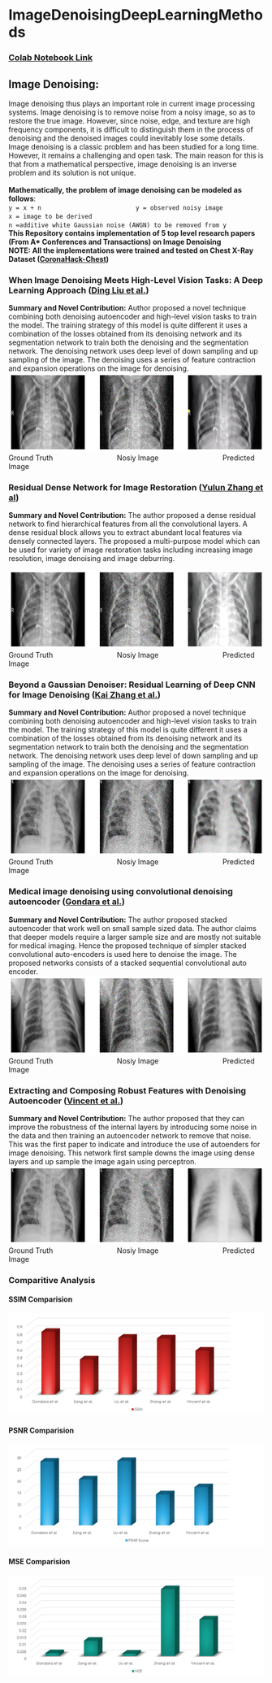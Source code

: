 # ImageDenoisingDeepLearningMethods
### [Colab Notebook Link](https://colab.research.google.com/drive/1IEtq8ScXvYR79R1guzt-dJ3hdTD4fIhP?usp=sharing)

## Image Denoising:
Image denoising thus plays an important role in current image processing systems. Image denoising is to remove noise from a noisy image, so as to restore the true image. However, since noise, edge, and texture are high frequency components, it is difficult to distinguish them in the process of denoising and the denoised images could inevitably lose some details. Image denoising is a classic problem and has been studied for a long time. However, it remains a challenging and open task. The main reason for this is that from a mathematical perspective, image denoising is an inverse problem and its solution is not unique. <br /><br />
**Mathematically, the problem of image denoising can be modeled as follows**:<br />
`y = x + n                          y = observed noisy image`                                                                           
                                    `x = image to be derived` <br />
                                    `n =additive white Gaussian noise (AWGN) to be removed from y`<br />
**This Repository contains implementation of 5 top level research papers (From A\* Conferences and Transactions) on Image Denoising**<br />
**NOTE: All the implementations were trained and tested on Chest X-Ray Dataset ([CoronaHack-Chest](https://www.kaggle.com/praveengovi/coronahack-chest-xraydataset))** <br/>

### When Image Denoising Meets High-Level Vision Tasks: A Deep Learning Approach ([Ding Liu et al.](https://doi.org/10.24963/ijcai.2018/117))
**Summary and Novel Contribution:**
Author proposed a novel technique combining both denoising autoencoder and high-level vision tasks to train the model. The training strategy of this model is quite different it uses a combination of the losses obtained from its denoising network and its segmentation network to train both the denoising and the segmentation network. The denoising network uses deep level of down sampling and up sampling of the image. The denoising uses a series of feature contraction and expansion operations on the image for denoising. <br />
![image ding liu test](https://github.com/mrFahrenhiet/ImageDenoisingDeepLearningMethods/blob/main/media/dingliu.png) <br />
Ground Truth &nbsp;&nbsp;&nbsp;&nbsp;&nbsp;&nbsp;&nbsp;&nbsp;&nbsp;&nbsp;&nbsp;&nbsp;&nbsp;&nbsp;&nbsp;&nbsp;&nbsp;&nbsp;&nbsp;&nbsp;&nbsp;&nbsp;&nbsp;&nbsp;&nbsp;&nbsp;&nbsp;&nbsp;&nbsp;&nbsp; Nosiy Image &nbsp;&nbsp;&nbsp;&nbsp;&nbsp;&nbsp;&nbsp;&nbsp;&nbsp;&nbsp;&nbsp;&nbsp;&nbsp;&nbsp;&nbsp;&nbsp;&nbsp;&nbsp;&nbsp;&nbsp;&nbsp;&nbsp;&nbsp;&nbsp;&nbsp;&nbsp;&nbsp;&nbsp;&nbsp;&nbsp; Predicted Image

### Residual Dense Network for Image Restoration ([Yulun Zhang et al](https://doi.org/10.1109/TPAMI.2020.2968521))
**Summary and Novel Contribution:**
The author proposed a dense residual network to find hierarchical features from all the convolutional layers. A dense residual block allows you to extract abundant local features via densely connected layers. The proposed a multi-purpose model which can be used for variety of image restoration tasks including increasing image resolution, image denoising and image deburring.  <br />

![image residual dense test](https://github.com/mrFahrenhiet/ImageDenoisingDeepLearningMethods/blob/main/media/residualDense.png) <br />
Ground Truth &nbsp;&nbsp;&nbsp;&nbsp;&nbsp;&nbsp;&nbsp;&nbsp;&nbsp;&nbsp;&nbsp;&nbsp;&nbsp;&nbsp;&nbsp;&nbsp;&nbsp;&nbsp;&nbsp;&nbsp;&nbsp;&nbsp;&nbsp;&nbsp;&nbsp;&nbsp;&nbsp;&nbsp;&nbsp;&nbsp; Nosiy Image &nbsp;&nbsp;&nbsp;&nbsp;&nbsp;&nbsp;&nbsp;&nbsp;&nbsp;&nbsp;&nbsp;&nbsp;&nbsp;&nbsp;&nbsp;&nbsp;&nbsp;&nbsp;&nbsp;&nbsp;&nbsp;&nbsp;&nbsp;&nbsp;&nbsp;&nbsp;&nbsp;&nbsp;&nbsp;&nbsp; Predicted Image

### Beyond a Gaussian Denoiser: Residual Learning of Deep CNN for Image Denoising ([Kai Zhang et al.](https://doi.org/10.1109/TIP.2017.2662206))
**Summary and Novel Contribution:**
Author proposed a novel technique combining both denoising autoencoder and high-level vision tasks to train the model. The training strategy of this model is quite different it uses a combination of the losses obtained from its denoising network and its segmentation network to train both the denoising and the segmentation network. The denoising network uses deep level of down sampling and up sampling of the image. The denoising uses a series of feature contraction and expansion operations on the image for denoising. <br />
![image dncnn test](https://github.com/mrFahrenhiet/ImageDenoisingDeepLearningMethods/blob/main/media/dncnn.png) <br />
Ground Truth &nbsp;&nbsp;&nbsp;&nbsp;&nbsp;&nbsp;&nbsp;&nbsp;&nbsp;&nbsp;&nbsp;&nbsp;&nbsp;&nbsp;&nbsp;&nbsp;&nbsp;&nbsp;&nbsp;&nbsp;&nbsp;&nbsp;&nbsp;&nbsp;&nbsp;&nbsp;&nbsp;&nbsp;&nbsp;&nbsp; Nosiy Image &nbsp;&nbsp;&nbsp;&nbsp;&nbsp;&nbsp;&nbsp;&nbsp;&nbsp;&nbsp;&nbsp;&nbsp;&nbsp;&nbsp;&nbsp;&nbsp;&nbsp;&nbsp;&nbsp;&nbsp;&nbsp;&nbsp;&nbsp;&nbsp;&nbsp;&nbsp;&nbsp;&nbsp;&nbsp;&nbsp; Predicted Image

### Medical image denoising using convolutional denoising autoencoder ([Gondara et al.](https://arxiv.org/abs/1608.04667))
**Summary and Novel Contribution:**
The author proposed stacked autoencoder that work well on small sample sized data. The author claims that deeper models require a larger sample size and are mostly not suitable for medical imaging. Hence the proposed technique of simpler stacked convolutional auto-encoders is used here to denoise the image. The proposed networks consists of a stacked sequential convolutional auto encoder. <br />
![image gondara 16 test](https://github.com/mrFahrenhiet/ImageDenoisingDeepLearningMethods/blob/main/media/gondara.png) <br />
Ground Truth &nbsp;&nbsp;&nbsp;&nbsp;&nbsp;&nbsp;&nbsp;&nbsp;&nbsp;&nbsp;&nbsp;&nbsp;&nbsp;&nbsp;&nbsp;&nbsp;&nbsp;&nbsp;&nbsp;&nbsp;&nbsp;&nbsp;&nbsp;&nbsp;&nbsp;&nbsp;&nbsp;&nbsp;&nbsp;&nbsp; Nosiy Image &nbsp;&nbsp;&nbsp;&nbsp;&nbsp;&nbsp;&nbsp;&nbsp;&nbsp;&nbsp;&nbsp;&nbsp;&nbsp;&nbsp;&nbsp;&nbsp;&nbsp;&nbsp;&nbsp;&nbsp;&nbsp;&nbsp;&nbsp;&nbsp;&nbsp;&nbsp;&nbsp;&nbsp;&nbsp;&nbsp; Predicted Image

### Extracting and Composing Robust Features with Denoising Autoencoder ([Vincent et al.](https://dl.acm.org/doi/10.1145/1390156.1390294))
**Summary and Novel Contribution:**
The author proposed that they can improve the robustness of the internal layers by introducing some noise in the data and then training an autoencoder network to remove that noise. This was the first paper to indicate and introduce the use of autoenders for image denoising. This network first sample downs the image using dense layers and up sample the image again using perceptron. <br />
![image vincent 8 test](https://github.com/mrFahrenhiet/ImageDenoisingDeepLearningMethods/blob/main/media/vincent.png) <br />
Ground Truth &nbsp;&nbsp;&nbsp;&nbsp;&nbsp;&nbsp;&nbsp;&nbsp;&nbsp;&nbsp;&nbsp;&nbsp;&nbsp;&nbsp;&nbsp;&nbsp;&nbsp;&nbsp;&nbsp;&nbsp;&nbsp;&nbsp;&nbsp;&nbsp;&nbsp;&nbsp;&nbsp;&nbsp;&nbsp;&nbsp; Nosiy Image &nbsp;&nbsp;&nbsp;&nbsp;&nbsp;&nbsp;&nbsp;&nbsp;&nbsp;&nbsp;&nbsp;&nbsp;&nbsp;&nbsp;&nbsp;&nbsp;&nbsp;&nbsp;&nbsp;&nbsp;&nbsp;&nbsp;&nbsp;&nbsp;&nbsp;&nbsp;&nbsp;&nbsp;&nbsp;&nbsp; Predicted Image







### Comparitive Analysis

#### SSIM Comparision
![ssim comparision](https://github.com/mrFahrenhiet/ImageDenoisingDeepLearningMethods/blob/main/media/ssim.png) <br />

#### PSNR Comparision
![psnr comparision](https://github.com/mrFahrenhiet/ImageDenoisingDeepLearningMethods/blob/main/media/psnr.png) <br />


#### MSE Comparision
![mse comparision](https://github.com/mrFahrenhiet/ImageDenoisingDeepLearningMethods/blob/main/media/mse.png) <br />
                                                   
                                                          
                                                          


